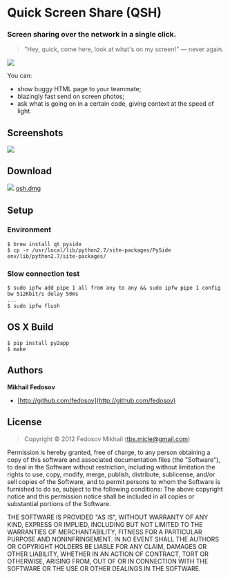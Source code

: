 # Quick Screen Share (QSH)

### Screen sharing over the network in a single click.

> "Hey, quick, come here, look at what's on my screen!" — never again.

![](http://i.imgur.com/HR6okiQ.png)

You can:

* show buggy HTML page to your teammate;
* blazingly fast send on screen photos;
* ask what is going on in a certain code, giving context at the speed of light.

## Screenshots

![](http://i.imgur.com/cwK5Rtu.png)

## Download

[![](http://roto1.net/ponscripter/media/icon-dmg.png)](https://dl.dropboxusercontent.com/u/26256/qsh/qsh.dmg) [qsh.dmg](https://dl.dropboxusercontent.com/u/26256/qsh/qsh.dmg)

## Setup

### Environment

```
$ brew install qt pyside
$ cp -r /usr/local/lib/python2.7/site-packages/PySide env/lib/python2.7/site-packages/
```

### Slow connection test

```
$ sudo ipfw add pipe 1 all from any to any && sudo ipfw pipe 1 config bw 512Kbit/s delay 50ms
...
$ sudo ipfw flush
```

## OS X Build

```
$ pip install py2app
$ make
```

## Authors

**Mikhail Fedosov**

+ [http://github.com/fedosov](http://github.com/fedosov)

## License

> Copyright © 2012 Fedosov Mikhail (tbs.micle@gmail.com)

Permission is hereby granted, free of charge, to any person obtaining a copy of this software and associated 
documentation files (the "Software"), to deal in the Software without restriction, including without limitation 
the rights to use, copy, modify, merge, publish, distribute, sublicense, and/or sell copies of the Software, 
and to permit persons to whom the Software is furnished to do so, subject to the following conditions:
The above copyright notice and this permission notice shall be included in all copies or substantial portions 
of the Software.

THE SOFTWARE IS PROVIDED "AS IS", WITHOUT WARRANTY OF ANY KIND, EXPRESS OR IMPLIED, INCLUDING BUT NOT LIMITED 
TO THE WARRANTIES OF MERCHANTABILITY, FITNESS FOR A PARTICULAR PURPOSE AND NONINFRINGEMENT. IN NO EVENT SHALL 
THE AUTHORS OR COPYRIGHT HOLDERS BE LIABLE FOR ANY CLAIM, DAMAGES OR OTHER LIABILITY, WHETHER IN AN ACTION OF 
CONTRACT, TORT OR OTHERWISE, ARISING FROM, OUT OF OR IN CONNECTION WITH THE SOFTWARE OR THE USE OR OTHER DEALINGS 
IN THE SOFTWARE.